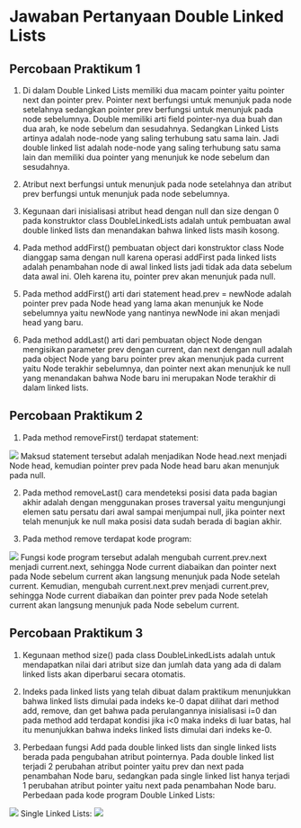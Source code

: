 # Jawaban Pertanyaan Double Linked Lists

## Percobaan Praktikum 1
1. Di dalam Double Linked Lists memiliki dua macam pointer yaitu pointer next dan pointer prev. Pointer next berfungsi untuk menunjuk pada node setelahnya sedangkan pointer prev berfungsi untuk menunjuk pada node sebelumnya. Double memiliki arti field pointer-nya dua buah dan dua arah, ke node sebelum dan sesudahnya. Sedangkan Linked Lists artinya adalah node-node yang saling terhubung satu sama lain. Jadi double linked list adalah node-node yang saling terhubung satu sama lain dan memiliki dua pointer yang menunjuk ke node sebelum dan sesudahnya.

2. Atribut next berfungsi untuk menunjuk pada node setelahnya dan atribut prev berfungsi untuk menunjuk pada node sebelumnya.

3. Kegunaan dari inisialisasi atribut head dengan null dan size dengan 0 pada konstruktor class DoubleLinkedLists adalah untuk pembuatan awal double linked lists dan menandakan bahwa linked lists masih kosong.

4. Pada method addFirst() pembuatan object dari konstruktor class Node dianggap sama dengan null karena operasi addFirst pada linked lists adalah penambahan node di awal linked lists jadi tidak ada data sebelum data awal ini. Oleh karena itu, pointer prev akan menunjuk pada null.

5. Pada method addFirst() arti dari statement head.prev = newNode adalah pointer prev pada Node head yang lama akan menunjuk ke Node sebelumnya yaitu newNode yang nantinya newNode ini akan menjadi head yang baru.

6. Pada method addLast() arti dari pembuatan object Node dengan mengisikan parameter prev dengan current, dan next dengan null adalah pada object Node yang baru pointer prev akan menunjuk pada current yaitu Node terakhir sebelumnya, dan pointer next akan menunjuk ke null yang menandakan bahwa Node baru ini merupakan Node terakhir di dalam linked lists.

## Percobaan Praktikum 2
1. Pada method removeFirst() terdapat statement:
<img src = '1.png'>
Maksud statement tersebut adalah menjadikan Node head.next menjadi Node head, kemudian pointer prev pada Node head baru akan menunjuk pada null.

2. Pada method removeLast() cara mendeteksi posisi data pada bagian akhir adalah dengan menggunakan proses traversal yaitu mengunjungi elemen satu persatu dari awal sampai menjumpai null, jika pointer next telah menunjuk ke null maka posisi data sudah berada di bagian akhir.

3. Pada method remove terdapat kode program:
<img src = '2.png'>
Fungsi kode program tersebut adalah mengubah current.prev.next menjadi current.next, sehingga Node current diabaikan dan pointer next pada Node sebelum current akan langsung menunjuk pada Node setelah current. Kemudian, mengubah current.next.prev menjadi current.prev, sehingga Node current diabaikan dan pointer prev pada Node setelah current akan langsung menunjuk pada Node sebelum current.

## Percobaan Praktikum 3
1. Kegunaan method size() pada class DoubleLinkedLists adalah untuk mendapatkan nilai dari atribut size dan jumlah data yang ada di dalam linked lists akan diperbarui secara otomatis.

2. Indeks pada linked lists yang telah dibuat dalam praktikum menunjukkan bahwa linked lists dimulai pada indeks ke-0 dapat dilihat dari method add, remove, dan get bahwa pada perulangannya inisialisasi i=0 dan pada method add terdapat kondisi jika i<0 maka indeks di luar batas, hal itu menunjukkan bahwa indeks linked lists dimulai dari indeks ke-0.

3. Perbedaan fungsi Add pada double linked lists dan single linked lists berada pada pengubahan atribut pointernya. Pada double linked list terjadi 2 perubahan atribut pointer yaitu prev dan next pada penambahan Node baru, sedangkan pada single linked list hanya terjadi 1 perubahan atribut pointer yaitu next pada penambahan Node baru. Perbedaan pada kode program 
Double Linked Lists:
<img src = '3.png'>
Single Linked Lists:
<img src = '4.png'>
